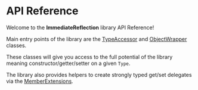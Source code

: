 # API Reference

Welcome to the **ImmediateReflection** library API Reference!

Main entry points of the library are the [TypeAccessor](ImmediateReflection.TypeAccessor.yml) and [ObjectWrapper](ImmediateReflection.ObjectWrapper.yml) classes.

These classes will give you access to the full potential of the library meaning constructor/getter/setter on a given `Type`.

The library also provides helpers to create strongly typed get/set delegates via the [MemberExtensions](ImmediateReflection.MemberExtensions.yml).